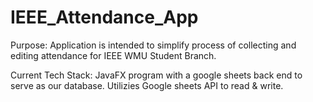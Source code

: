 # IEEE_Attendance_App

Purpose: Application is intended to simplify process of collecting and editing attendance for IEEE WMU Student Branch. 

Current Tech Stack: JavaFX program with a google sheets back end to serve as our database. Utilizies Google sheets API to read & write.

